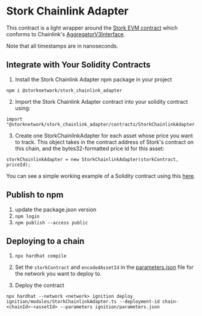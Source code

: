 # Stork Chainlink Adapter

This contract is a light wrapper around the [Stork EVM contract](../evm) which conforms to Chainlink's [AggregatorV3Interface](https://github.com/smartcontractkit/chainlink/blob/develop/contracts/src/v0.8/shared/interfaces/AggregatorV3Interface.sol).

Note that all timestamps are in nanoseconds.

## Integrate with Your Solidity Contracts

1. Install the Stork Chainlink Adapter npm package in your project

```
npm i @storknetwork/stork_chainlink_adapter
```

2. Import the Stork Chainlink Adapter contract into your solidity contract using:

```
import "@storknetwork/stork_chainlink_adapter/contracts/StorkChainlinkAdapter.sol";
```

3. Create one StorkChainlinkAdapter for each asset whose price you want to track. This object takes in the contract address of Stork's contract on this chain, and the bytes32-formatted price id for this asset:

```
storkChainlinkAdapter = new StorkChainlinkAdapter(storkContract, priceId);
```

You can see a simple working example of a Solidity contract using this [here](../../examples/stork_chainlink_adapter).

## Publish to npm

1. update the package.json version
2. `npm login`
3. `npm publish --access public`

## Deploying to a chain

1. `npx hardhat compile`

2. Set the `storkContract` and `encodedAssetId` in the [parameters.json](ignition/parameters.json) file for the network you want to deploy to.

3. Deploy the contract
```
npx hardhat --network <network> ignition deploy ignition/modules/StorkChainlinkAdapter.ts --deployment-id chain-<chainId>-<assetId> --parameters ignition/parameters.json
```
